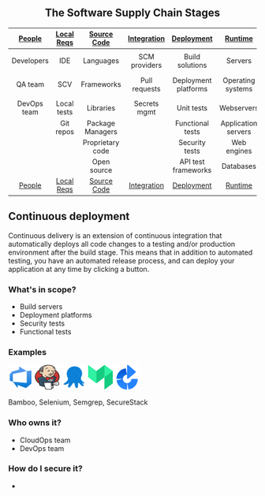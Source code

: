 <center>

## The Software Supply Chain Stages

| [People](PEOPLE.md) | [Local Reqs](LOCAL.md) | [Source Code](CODE.md) | [Integration](INTEGRATION.md) | [Deployment](DEPLOYMENT.md) | [Runtime](RUNTIME.md) | [Hardware](HARDWARE.md) | [DNS](DNS.md)  | [Services](SERVICES.md) | [Cloud](CLOUD.md)
| :---------: | :----------: | :--------------: | :-----------: | :------------------: | :-----------------: | :---------: | :------: | :----------------: | :---------:
|             |              |                  |               |                      |                     |             |          |                    |                 |
| Developers  | IDE          | Languages        | SCM providers | Build solutions      | Servers             | Embedded PC | URL      | SaaS solutions     | CDN             |
| QA team     | SCV          | Frameworks       | Pull requests | Deployment platforms | Operating systems   | PCB         | hostname | Third party APIs   | Cloud services  |
| DevOps team | Local tests  | Libraries        | Secrets mgmt  | Unit tests           | Webservers          | USB dongle  |          | Payment gateways   |                 |
|             | Git repos    | Package Managers |               | Functional tests     | Application servers | GPU/CPU     |          | Identity Providers |                 |
|             |              | Proprietary code |               | Security tests       | Web engines         |             |          | Analytics          |                 |
|             |              | Open source      |               | API test frameworks  | Databases           |             |          |                    |                 |
| [People](PEOPLE.md) | [Local Reqs](LOCAL.md) | [Source Code](CODE.md) | [Integration](INTEGRATION.md) | [Deployment](DEPLOYMENT.md) | [Runtime](RUNTIME.md) | [Hardware](HARDWARE.md) | [DNS](DNS.md)  | [Services](SERVICES.md) | [Cloud](CLOUD.md)

</center>

## Continuous deployment

Continuous delivery is an extension of continuous integration that automatically deploys all code changes to a testing and/or production environment after the build stage. This means that in addition to automated testing, you have an automated release process, and can deploy your application at any time by clicking a button.

### What's in scope?

* Build servers
* Deployment platforms
* Security tests
* Functional tests

### Examples

<img src="images/azure-devops.svg" width="50" height="50" title="Azure DevOps">  <img src="images/jenkins.svg" width="50" height="50" title="Jenkins">  <img src="images/octopus-deploy.svg" width="50" height="50" title="Octopus Deploy"> <img src="images/buildkite.png" width="50" height="50" title="Buildkite">  <img src="images/bamboo.png" width="50" height="50" title="Atlassian Bamboo">

Bamboo, Selenium, Semgrep, SecureStack

### Who owns it?

* CloudOps team
* DevOps team

### How do I secure it?

* 
